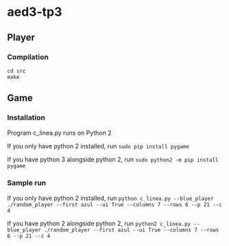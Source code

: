 # aed3-tp3

## Player

### Compilation

```
cd src
make
```

## Game

###  Installation

Program c_linea.py runs on Python 2

If you only have python 2 installed, run `sudo pip install pygame`

If you have python 3 alongside python 2, run `sudo python2 -m pip install pygame`

### Sample run

If you only have python 2 installed, run `python c_linea.py --blue_player ./random_player --first azul --ui True --columns 7 --rows 6 --p 21 --c 4`

If you have python 2 alongside python 2, run `python2 c_linea.py --blue_player ./random_player --first azul --ui True --columns 7 --rows 6 --p 21 --c 4`
